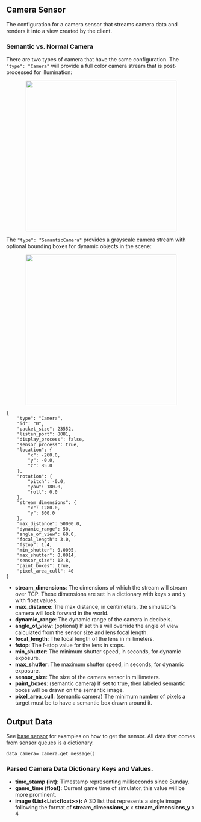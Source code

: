 ## Camera Sensor

The configuration for a camera sensor that streams camera data and renders it into a view created by the client.

### Semantic vs. Normal Camera

There are two types of camera that have the same configuration. The `"type": "Camera"` will provide a full
color camera stream that is post-processed for illumination:
<p align="center">
<img src="https://github.com/monoDriveIO/Client/raw/master/WikiPhotos/camerasensor.PNG" width="400" height="400" />
</p>

The `"type": "SemanticCamera"` provides a grayscale camera stream with optional bounding boxes for dynamic objects in the scene:
<p align="center">
<img src="https://github.com/monoDriveIO/Client/raw/master/WikiPhotos/semanticcamerasensor.PNG" width="400" height="400" />
</p>

```
{
    "type": "Camera",
    "id": "0",
    "packet_size": 23552,
    "listen_port": 8081,
    "display_process": false,
    "sensor_process": true,
    "location": {
        "x": -260.0,
        "y": -0.0,
        "z": 85.0
    },
    "rotation": {
        "pitch": -0.0,
        "yaw": 180.0,
        "roll": 0.0
    },
    "stream_dimensions": {
        "x": 1280.0,
        "y": 800.0
    },
    "max_distance": 50000.0,
    "dynamic_range": 50,
    "angle_of_view": 60.0,
    "focal_length": 3.0,
    "fstop": 1.4,
    "min_shutter": 0.0005,
    "max_shutter": 0.0014,
    "sensor_size": 12.8,
    "paint_boxes": true,
    "pixel_area_cull": 40
}
```

- **stream_dimensions**: The dimensions of which the stream will stream over TCP. These dimensions are set in a dictionary with keys x and y with float values.
- **max_distance**: The max distance, in centimeters, the simulator's camera will look forward in the world.
- **dynamic_range**: The dynamic range of the camera in decibels.
- **angle_of_view**: (optional) If set this will override the angle of view calculated from the sensor size and lens focal length.
- **focal_length**: The focal length of the lens in millimeters.
- **fstop**: The f-stop value for the lens in stops.
- **min_shutter**: The minimum shutter speed, in seconds, for dynamic exposure.
- **max_shutter**: The maximum shutter speed, in seconds, for dynamic exposure.
- **sensor_size**: The size of the camera sensor in millimeters.
- **paint_boxes**: (semantic camera) If set to true, then labeled semantic boxes will be drawn on the semantic image.
- **pixel_area_cull**: (semantic camera) The minimum number of pixels a target must be to have a semantic box drawn around it.

## Output Data
See [base sensor](Base-Sensor.md) for examples on how to get the sensor. All data that comes from sensor queues is a dictionary.

`data_camera= camera.get_message()`

### Parsed Camera Data Dictionary Keys and Values.

- **time_stamp (int):** Timestamp representing milliseconds since Sunday.
- **game_time (float):** Current game time of simulator, this value will be more prominent.
- **image (List<List<float<float>>>):** A 3D list that represents a single image following the format of **stream_dimensions_x** x **stream_dimensions_y** x 4
